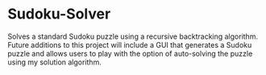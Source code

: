 # Sudoku-Solver

Solves a standard Sudoku puzzle using a recursive backtracking algorithm. Future additions to this project will include a GUI that generates a Sudoku puzzle and allows users to play with the option of auto-solving the puzzle using my solution algorithm.
